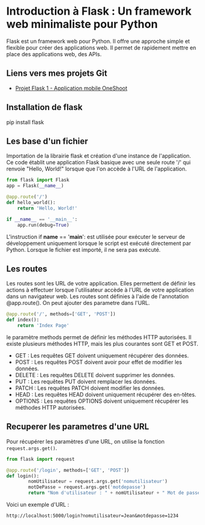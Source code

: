 # Introduction à Flask : Un framework web minimaliste pour Python

Flask est un framework web pour Python. Il offre une approche simple et flexible pour créer des applications web. Il permet de rapidement mettre en place des applications web, des APIs.

## Liens vers mes projets Git
- [Projet Flask 1 - Application mobile OneShoot](lien_vers_ton_projet_git_1)

## Installation de flask 
pip install flask

## Les base d'un fichier 
Importation de la librairie flask et création d'une instance de l'application. Ce code établit une application Flask basique avec une seule route '/' qui renvoie "Hello, World!" lorsque que l'on accède à l'URL de l'application.

```python
from flask import Flask
app = Flask(__name__)

@app.route('/')
def hello_world():
    return 'Hello, World!'

if __name__ == '__main__':
    app.run(debug=True)
```
L'instruction if __name__ == '__main__': est utilisée pour exécuter le serveur de développement uniquement lorsque le script est exécuté directement par Python. Lorsque le fichier est importé, il ne sera pas exécuté.

## Les routes
Les routes sont les URL de votre application. Elles permettent de définir les actions à effectuer lorsque l'utilisateur accède à l'URL de votre application dans un navigateur web. Les routes sont définies à l'aide de l'annotation @app.route(). On peut ajouter des parametre dans l'URL. 

```python
@app.route('/', methods=['GET', 'POST'])
def index():
    return 'Index Page'
```
le paramètre methods permet de définir les méthodes HTTP autorisées. Il existe plusieurs méthodes HTTP, mais les plus courantes sont GET et POST. 

- GET : Les requêtes GET doivent uniquement récupérer des données.
- POST : Les requêtes POST doivent avoir pour effet de modifier les données.
- DELETE : Les requêtes DELETE doivent supprimer les données.
- PUT : Les requêtes PUT doivent remplacer les données.
- PATCH : Les requêtes PATCH doivent modifier les données.
- HEAD : Les requêtes HEAD doivent uniquement récupérer des en-têtes.
- OPTIONS : Les requêtes OPTIONS doivent uniquement récupérer les méthodes HTTP autorisées.

## Recuperer les parametres d'une URL
Pour récupérer les paramètres d'une URL, on utilise la fonction `request.args.get()`.

```python
from flask import request

@app.route('/login', methods=['GET', 'POST'])
def login():
        nomUtilisateur = request.args.get('nomutilisateur')
        motDePasse = request.args.get('motdepasse')
        return "Nom d'utilisateur : " + nomUtilisateur + " Mot de passe : " + motDePasse
```
Voici un exemple d'URL : 
```http
http://localhost:5000/login?nomutilisateur=Jean&motdepasse=1234
```





